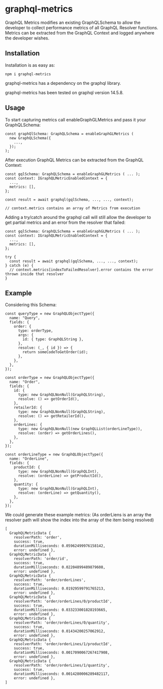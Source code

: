 # graphql-metrics

GraphQL Metrics modifies an existing GraphQLSchema to allow the developer to collect performance metrics of all GraphQL Resolver functions.
Metrics can be extracted from the GraphQL Context and logged anywhere the developer wishes.

## Installation

Installation is as easy as:

```
npm i graphql-metrics
```

graphql-metrics has a dependency on the graphql library.

graphql-metrics has been tested on graphql version 14.5.8.

## Usage

To start capturing metrics call enableGraphGLMetrics and pass it your GraphQLSchema:

```
const graphQlSchema: GraphQLSchema = enableGraphGLMetrics (
  new GraphQLSchema({
    ...,
  });
);
```

After execution GraphQL Metrics can be extracted from the GraphQL Context:

```
const gqlSchema: GraphQLSchema = enableGraphGLMetrics ( ... );
const context: IGraphQLMetricEnabledContext = {
  ...,
  metrics: [],
};

const result = await graphql(gqlSchema, ..., ..., context);

// context.metrics contains an array of Metrics from execution
```

Adding a try/catch around the graphql call will still allow the developer to get partial metrics and an error from the resolver that failed:

```
const gqlSchema: GraphQLSchema = enableGraphGLMetrics ( ... );
const context: IGraphQLMetricEnabledContext = {
  ...,
  metrics: [],
};

try {
  const result = await graphql(gqlSchema, ..., ..., context);
} catch (e) {
  // context.metrics[indexToFailedResolver].error contains the error thrown inside that resolver
}
```


## Example

Considering this Schema:

```
const queryType = new GraphQLObjectType({
  name: "Query",
  fields: {
    order: {
      type: orderType,
      args: {
        id: { type: GraphQLString },
      },
      resolve: (_, { id }) => {
        return someCodeToGetOrder(id);
      },
    },
  },
});

const orderType = new GraphQLObjectType({
  name: "Order",
  fields: {
    id: {
      type: new GraphQLNonNull(GraphQLString),
      resolve: () => getOrderId(),
    },
    retailerId: {
      type: new GraphQLNonNull(GraphQLString),
      resolve: () => getRetailerId(),
    },
    orderLines: {
      type: new GraphQLNonNull(new GraphQLList(orderLineType)),
      resolve: (order) => getOrderLines(),
    },
  },
});

const orderLineType = new GraphQLObjectType({
  name: "OrderLine",
  fields: {
    productId: {
      type: new GraphQLNonNull(GraphQLInt),
      resolve: (orderLine) => getProductId(),
    },
    quantity: {
      type: new GraphQLNonNull(GraphQLInt),
      resolve: (orderLine) => getQuantity(),
    },
  },
});
```

We could generate these example metrics:
(As orderLiens is an array the resolver path will show the index into the array of the item being resolved)

```
[
  GraphQLMetricData {
    resolverPath: 'order',
    success: true,
    durationMilliseconds: 0.05962499976158142,
    error: undefined },
  GraphQLMetricData {
    resolverPath: 'order/id',
    success: true,
    durationMilliseconds: 0.02204899489879608,
    error: undefined },
  GraphQLMetricData {
    resolverPath: 'order/orderLines',
    success: true,
    durationMilliseconds: 0.01929599791765213,
    error: undefined },
  GraphQLMetricData {
    resolverPath: 'order/orderLines/0/productId',
    success: true,
    durationMilliseconds: 0.033233001828193665,
    error: undefined },
  GraphQLMetricData {
    resolverPath: 'order/orderLines/0/quantity',
    success: true,
    durationMilliseconds: 0.01434200257062912,
    error: undefined },
  GraphQLMetricData {
    resolverPath: 'order/orderLines/1/productId',
    success: true,
    durationMilliseconds: 0.0017090067267417908,
    error: undefined },
  GraphQLMetricData {
    resolverPath: 'order/orderLines/1/quantity',
    success: true,
    durationMilliseconds: 0.0014280006289482117,
    error: undefined },
]
```
